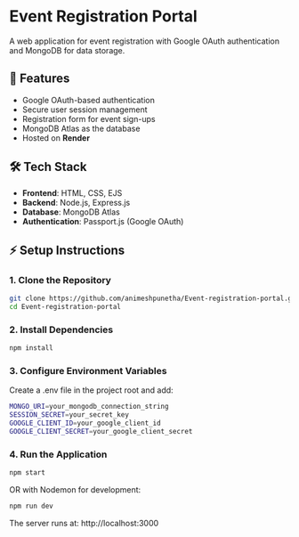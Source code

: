 # Event Registration Portal

A web application for event registration with Google OAuth authentication and MongoDB for data storage.

## 🚀 Features
- Google OAuth-based authentication
- Secure user session management
- Registration form for event sign-ups
- MongoDB Atlas as the database
- Hosted on **Render**

## 🛠 Tech Stack
- **Frontend**: HTML, CSS, EJS
- **Backend**: Node.js, Express.js
- **Database**: MongoDB Atlas
- **Authentication**: Passport.js (Google OAuth)

## ⚡ Setup Instructions

### 1. Clone the Repository
```sh
git clone https://github.com/animeshpunetha/Event-registration-portal.git
cd Event-registration-portal
```
### 2. Install Dependencies
```sh
npm install
```

### 3. Configure Environment Variables
Create a .env file in the project root and add:

```sh
MONGO_URI=your_mongodb_connection_string
SESSION_SECRET=your_secret_key
GOOGLE_CLIENT_ID=your_google_client_id
GOOGLE_CLIENT_SECRET=your_google_client_secret
```

### 4. Run the Application
```sh
npm start
```
OR with Nodemon for development:

```sh
npm run dev
```
The server runs at: http://localhost:3000

